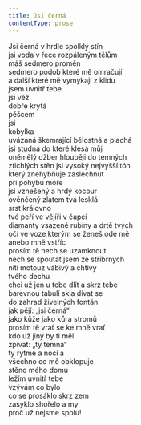 ```yaml
---
title: Jsi černá
contentType: prose
---
```


Jsi černá v hrdle spolklý stín  
jsi voda v řece rozpáleným tělům  
máš sedmero proměn  
sedmero podob které mě omračují  
a další které mě vymykají z klidu  
jsem uvnitř tebe  
jsi věž  
dobře krytá  
pěšcem  
jsi  
kobylka  
uvázaná škemrající bělostná a plachá  
jsi studna do které klesá můj  
oněmělý džber hlouběji do temných  
ztichlých stěn jsi vysoký nejvyšší tón  
který znehybňuje zaslechnut  
při pohybu moře  
jsi vznešený a hrdý kocour  
ověnčený zlatem tvá lesklá  
srst královno  
tvé peří ve vějíři v čapci  
diamanty vsazené rubíny a drtě tvých  
očí ve voze kterým se ženeš ode mě  
anebo mně vstříc  
prosím tě nech se uzamknout  
nech se spoutat jsem ze stříbrných  
nití motouz vábivý a chtivý  
tvého dechu  
chci už jen u tebe dlít a skrz tebe  
barevnou tabulí skla dívat se  
do zahrad živelných fontán  
jak pějí: „jsi černá“  
jako kůže jako kůra stromů  
prosím tě vrať se ke mně vrať  
kdo už jiný by ti měl  
zpívat: „ty temná“  
ty rytme a noci a  
všechno co mě obklopuje  
stěno mého domu  
ležím uvnitř tebe  
vzývám co bylo  
co se prosáklo skrz zem  
zasyklo shořelo a my  
proč už nejsme spolu!

